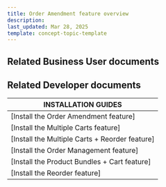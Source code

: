 ```yaml
---
title: Order Amendment feature overview
description: 
last_updated: Mar 28, 2025
template: concept-topic-template
---
```



## Related Business User documents


## Related Developer documents

| INSTALLATION GUIDES |
|---------|
| [Install the Order Amendment feature]  |
| [Install the Multiple Carts feature]  |
| [Install the Multiple Carts + Reorder feature]  |
| [Install the Order Management feature]  |
| [Install the Product Bundles + Cart feature]  |
| [Install the Reorder feature]  |

